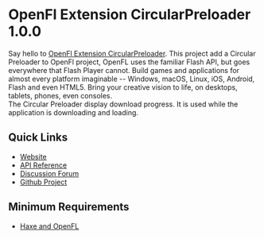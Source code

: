 # OpenFl Extension CircularPreloader 1.0.0

Say hello to [OpenFl Extension CircularPreloader](https://github.com/pol2095/OpenFl_Extension_CircularPreloader/).
This project add a Circular Preloader to OpenFl project, OpenFL uses the familiar Flash API, but goes everywhere that Flash Player cannot. Build games and applications for almost every platform imaginable -- Windows, macOS, Linux, iOS, Android, Flash and even HTML5. Bring your creative vision to life, on desktops, tablets, phones, even consoles.<br />
The Circular Preloader display download progress. It is used while the application is downloading and loading.

## Quick Links

* [Website](http://pol2095.free.fr/OpenFl-Extensions/)
* [API Reference](http://pol2095.free.fr/OpenFl-Extensions/docs/openfl/extensions/preloader/CircularPreloader.html)
* [Discussion Forum](http://community.openfl.org/)
* [Github Project](https://github.com/pol2095/OpenFl_Extension_CircularPreloader/)

## Minimum Requirements

* [Haxe and OpenFL](http://www.openfl.org/learn/docs/getting-started/)